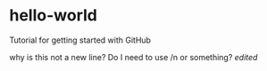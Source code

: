 # hello-world
Tutorial for getting started with GitHub

why is this not a new line?
Do I need to use /n or something?
*edited*
